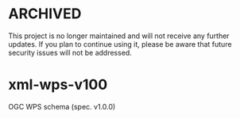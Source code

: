 # ARCHIVED

This project is no longer maintained and will not receive any further updates. If you plan to continue using it, please be aware that future security issues will not be addressed.

xml-wps-v100
============

OGC WPS schema (spec. v1.0.0)
